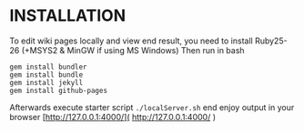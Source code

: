 # INSTALLATION
To edit wiki pages locally and view end result, you need to install Ruby25-26 (+MSYS2 & MinGW if using MS Windows)
Then run in bash

```
gem install bundler
gem install bundle
gem install jekyll
gem install github-pages
```
Afterwards execute starter script `./localServer.sh` end enjoy output in your browser [http://127.0.0.1:4000/]( http://127.0.0.1:4000/ )